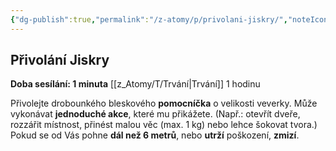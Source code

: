 ```yaml
---
{"dg-publish":true,"permalink":"/z-atomy/p/privolani-jiskry/","noteIcon":""}
---
```


## Přivolání Jiskry
**Doba sesílání: 1 minuta** 
[[z_Atomy/T/Trvání\|Trvání]] 1 hodinu

Přivolejte drobounkého bleskového **pomocníčka** o velikosti veverky. Může vykonávat **jednoduché akce**, které mu přikážete. (Např.: otevřít dveře, rozzářit místnost, přinést malou věc (max. 1 kg) nebo lehce šokovat tvora.)
Pokud se od Vás pohne **dál než 6 metrů**, nebo **utrží** poškození, **zmizí**.